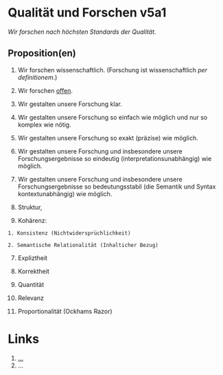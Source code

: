 <!---
   NAME - The NAME of this project is:
ethos

  FILE - The FILENAME of the current file is:
/v5a1.md

  CREATION - This project was CREATED on:
2017-01-28-16:15:00 UTC

  MODIFICATION - This project was last MODIFIED on:
2017-01-28-16:15:00 UTC

  VERSION - The current VERSION of this project is:
<git-commit-hash>-2017-01-28-16:15:00 UTC

  CREATOR(S) - This project was CREATED by:
Michael Czechowski, Martin Maga

  CONTACT - You can CONTACT the creator(s) or developer(s) of this project at:
E-Mail: mail@martinmaga.de

  COPYRIGHT - The COPYRIGHT holder of this project is:
COPYRIGHT (c) 2016 Martin Maga

  LICENSE - This project is LICENSED under the following license:
Martin Maga 2016 CC BY-SA 4.0 https://creativecommons.org

  SUBFILE – This is a SUBFILE! For more INFORMATION on this project go to:
/README.md
--->

# Qualität und Forschen v5a1
*Wir forschen nach höchsten Standards der Qualität.*

## Proposition(en)
1. Wir forschen wissenschaftlich. (Forschung ist wissenschaftlich *per definitionem*.)

2. Wir forschen [offen](../contents/values/v4_openness.md).

3. Wir gestalten unsere Forschung klar.

  1. Wir gestalten unsere Forschung so einfach wie möglich und nur so komplex wie nötig.

  2. Wir gestalten unsere Forschung so exakt (präzise) wie möglich.

  3. Wir gestalten unsere Forschung und insbesondere unsere Forschungsergebnisse so eindeutig (interpretationsunabhängig) wie möglich.

  4. Wir gestalten unsere Forschung und insbesondere unsere Forschungsergebnisse so bedeutungsstabil (die Semantik und Syntax kontextunabhängig) wie möglich.

  5. Struktur,

  6. Kohärenz:

    1. Konsistenz (Nichtwidersprüchlichkeit)

    2. Semantische Relationalität (Inhalticher Bezug)

  7. Expliztheit

  8. Korrektheit

  9. Quantität

  10. Relevanz

  11. Proportionalität (Ockhams Razor)

# Links
  1. […](…)
  2. …
